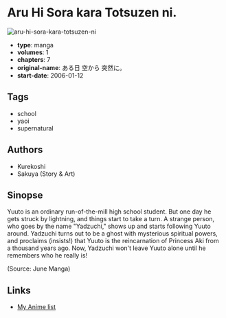 # Aru Hi Sora kara Totsuzen ni.

![aru-hi-sora-kara-totsuzen-ni](https://cdn.myanimelist.net/images/manga/3/1475.jpg)

-   **type**: manga
-   **volumes**: 1
-   **chapters**: 7
-   **original-name**: ある日 空から 突然に。
-   **start-date**: 2006-01-12

## Tags

-   school
-   yaoi
-   supernatural

## Authors

-   Kurekoshi
-   Sakuya (Story & Art)

## Sinopse

Yuuto is an ordinary run-of-the-mill high school student. But one day he gets struck by lightning, and things start to take a turn. A strange person, who goes by the name "Yadzuchi," shows up and starts following Yuuto around. Yadzuchi turns out to be a ghost with mysterious spiritual powers, and proclaims (insists!) that Yuuto is the reincarnation of Princess Aki from a thousand years ago. Now, Yadzuchi won't leave Yuuto alone until he remembers who he really is!

(Source: June Manga)

## Links

-   [My Anime list](https://myanimelist.net/manga/1520/Aru_Hi_Sora_kara_Totsuzen_ni)
